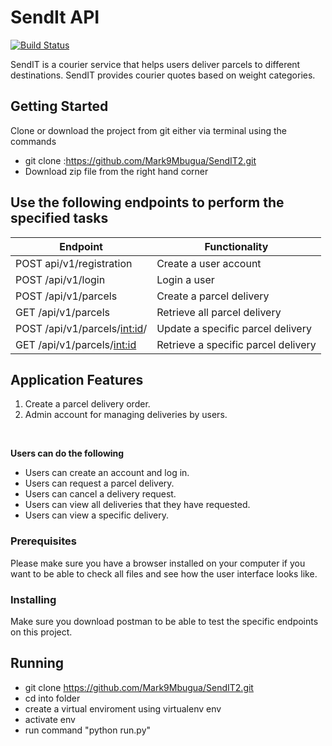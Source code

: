# SendIt API

[![Build Status](https://travis-ci.org/Mark9Mbugua/SendIT2.svg?branch=ch-add-travisci-%23161952570)](https://travis-ci.org/Mark9Mbugua/SendIT2)



SendIT is a courier service that helps users deliver parcels to different destinations. SendIT provides courier quotes based on weight categories.


## Getting Started
Clone or download the project from git either via terminal using the commands 
* git clone :https://github.com/Mark9Mbugua/SendIT2.git
* Download zip file from the right hand corner


## Use the following endpoints to perform the specified tasks
		 
| 	Endpoint                              | Functionality                                                  
| ----------------------------------------| -----------------------------------------------|
| POST api/v1/registration                | Create a user account                          |          
| POST /api/v1/login                      | Login a user                                   |
| POST /api/v1/parcels                    | Create a parcel delivery                       |
| GET /api/v1/parcels                     | Retrieve all parcel delivery                   |
| POST /api/v1/parcels/<int:id>/          | Update a specific parcel delivery              |
| GET /api/v1/parcels/<int:id>            | Retrieve a specific parcel delivery            |
		 

## Application Features

1. Create a parcel delivery order.
2. Admin account for managing deliveries by users.

<br>

**Users can do the following**

* Users can create an account and log in.
* Users can request a parcel delivery.
* Users can cancel a delivery request.
* Users can view all deliveries that they have requested.
* Users can view a specific delivery. 


### Prerequisites

Please make sure you have a browser installed on your computer if you want to be able to check all files and see how the user interface looks like.

### Installing

Make sure you download postman to be able to test the specific endpoints on this project.

## Running 

* git clone https://github.com/Mark9Mbugua/SendIT2.git
* cd into folder
* create a virtual enviroment using virtualenv env
* activate env
* run command "python run.py"

